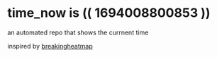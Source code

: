 # time_now is (( 1694008800853 ))

an automated repo that shows the currnent time

inspired by [breakingheatmap](https://github.com/breakingheatmap/breakingheatmap)